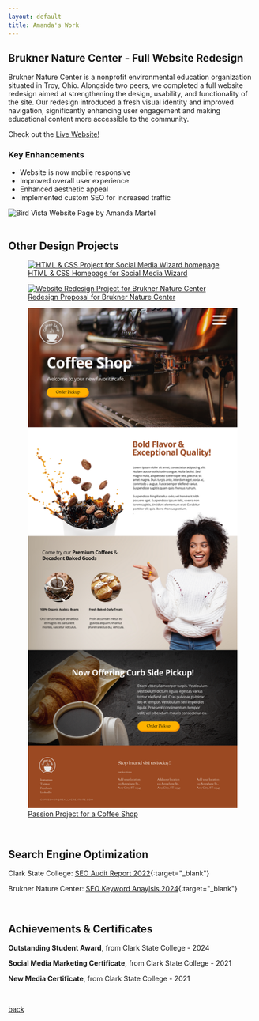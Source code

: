 ```yaml
---
layout: default
title: Amanda's Work
---
```


## Brukner Nature Center - Full Website Redesign

Brukner Nature Center is a nonprofit environmental education organization situated in Troy, Ohio. Alongside two peers, we completed a full website redesign aimed at strengthening the design, usability, and functionality of the site. Our redesign introduced a fresh visual identity and improved navigation, significantly enhancing user engagement and making educational content more accessible to the community.

<!-- Check out the [Live Website!](https://www.bruknernaturecenter.com/){:target="_blank"} -->

<!-- <div class="float"> -->

<div class="div1">
<i class="fa-solid fa-arrow-right"></i>Check out the <a href="https://www.bruknernaturecenter.com/" target="_blank">Live Website!</a>
<h3>Key Enhancements</h3>
<ul>
	<li>
		    Website is now mobile responsive
	</li>
	<li>
		    Improved overall user experience
	</li>
	<li>
		    Enhanced aesthetic appeal
	</li>
	<li>
		    Implemented custom SEO for increased traffic
	</li>
</ul>
</div>

<!-- </div> -->

<div class="div2">
<!-- <img src="img/bruknerredesign/bruknerbirdvista.png"> -->
<div class="image-container">
        <img src=
"img/bruknerredesign/bruknerbirdvista.png" 
             alt="Bird Vista Website Page by Amanda Martel" />
</div>
</div>

<br>

## Other Design Projects
<!-- 1x3 gallery -->
<div class="second-gallery">
		<a href="img/wizard.png" target="_blank" class="gallery__link">
			<figure class="gallery__thumb">
				<img src="img/wizard.png" alt="HTML & CSS Project for Social Media Wizard homepage" class="gallery__image">
				<figcaption class="gallery__caption">HTML & CSS Homepage for Social Media Wizard</figcaption>
			</figure>
		</a>

<a href="img/bruknerredesign2022.png" target="_blank" class="gallery__link">
			<figure class="gallery__thumb">
				<img src="img/bruknerredesign2022.png" alt="Website Redesign Project for Brukner Nature Center" class="gallery__image">
				<figcaption class="gallery__caption">Redesign Proposal for Brukner Nature Center</figcaption>
			</figure>
		</a>

<a href="img/coffeeshop.png" target="_blank" class="gallery__link">
			<figure class="gallery__thumb">
				<img src="img/coffeeshop.png" alt="Passion Project for a Coffee Shop homepage." class="gallery__image">
				<figcaption class="gallery__caption">Passion Project for a Coffee Shop</figcaption>
			</figure>
		</a>
</div>



<!-- 2x2 gallery 
<div class="gallery-body">
<ul>
	<li>
		<a href="img/wizard.png" target="_blank">
			<figure>
				<img src='img/wizard.png' alt='HTML and CSS page for Social Media Wizard Website Homepage'>
				<figcaption>The Social Media Wizard</figcaption>
			</figure>
		</a>
	</li>
	<li>
		<a href="img/bruknerredesign2022.png" target="_blank">
			<figure>
				<img src='img/bruknerredesign2022.png' alt='HTML and CSS page for Brukner Nature Center Website Redesign Homepage'>
				<figcaption>Brukner Nature Center</figcaption>
			</figure>
		</a>
	</li>
	<li>
		<a href="img/coffeeshop.png" target="_blank">
			<figure>
				<img src='img/coffeeshop.png' alt='HTML and CSS page for a Coffee Shop Homepage'>
				<figcaption>Coffee Shop</figcaption>
			</figure>
		</a>
	</li>
	<li>
		<a href="">
			<figure>
				<img src='https://images.unsplash.com/photo-1568444438385-ece31a33ce78?crop=entropy&cs=tinysrgb&fit=max&fm=jpg&ixid=MnwxNDU4OXwwfDF8cmFuZG9tfHx8fHx8fHx8MTYzNDA1MjA5OA&ixlib=rb-1.2.1&q=80&w=400' alt='Person hiking on a trail through mountains while taking a photo with phone'>
				<figcaption>Hiking trails</figcaption>
			</figure>
		</a>
	</li>
</ul>
</div>
-->

<br>

## Search Engine Optimization

Clark State College: [SEO Audit Report 2022](./clarkstateseo.pdf){:target="_blank"}

Brukner Nature Center: [SEO Keyword Anaylsis 2024](./bruknerseo.pdf){:target="_blank"}

<br>

## Achievements & Certificates

**Outstanding Student Award**, from Clark State College - 2024

**Social Media Marketing Certificate**, from Clark State College - 2021

**New Media Certificate**, from Clark State College -  2021

<br>

[back](./)
